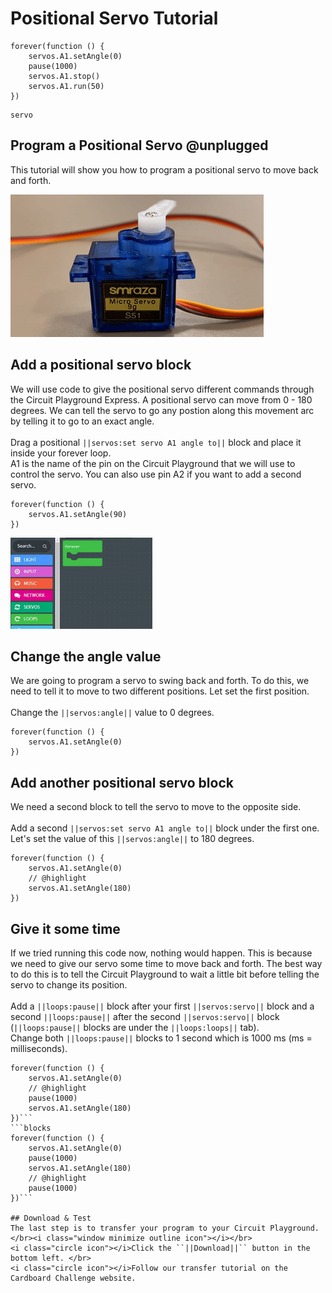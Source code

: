 # Positional Servo Tutorial
```ghost
forever(function () {
    servos.A1.setAngle(0)
    pause(1000)
    servos.A1.stop()
    servos.A1.run(50)
})

```
```package
servo
```
## Program a Positional Servo @unplugged
This tutorial will show you how to program a positional servo to move back and forth.

![Positional Servo Moving](https://raw.githubusercontent.com/tyler-epl/servo-tutorials/master/images/pos-servo.gif)


## Add a positional servo block
We will use code to give the positional servo different commands through the Circuit Playground Express. A positional servo 
can move from 0 - 180 degrees. We can tell the servo to go any postion along this movement arc by telling it to go to an exact angle.
</br><i class="window minimize outline icon"></i></br>
<i class="circle icon"></i>Drag a positional ``||servos:set servo A1 angle to||`` block and place it inside your forever loop.</br>
<i class="circle icon"></i>A1 is the name of the pin on the Circuit Playground that we will use to control the servo. You can also use 
pin A2 if you want to add a second servo.

```blocks
forever(function () {
    servos.A1.setAngle(90)
})
```
![Block Gif](https://raw.githubusercontent.com/tyler-epl/servo-tutorials/master/images/pos-servo-step-one-v3.gif)

## Change the angle value
We are going to program a servo to swing back and forth. To do this, we need to tell it to move to two different positions. 
Let set the first position.
</br><i class="window minimize outline icon"></i></br>
<i class="circle icon"></i>Change the ``||servos:angle||`` value to 0 degrees.

```blocks
forever(function () {
    servos.A1.setAngle(0)
})
```

## Add another positional servo block
We need a second block to tell the servo to move to the opposite side.
</br><i class="window minimize outline icon"></i></br>
<i class="circle icon"></i>Add a second ``||servos:set servo A1 angle to||`` block under the first one.</br>
<i class="circle icon"></i>Let's set the value of this ``||servos:angle||`` to 180 degrees.

```blocks
forever(function () {
    servos.A1.setAngle(0)
    // @highlight
    servos.A1.setAngle(180)
})
```

## Give it some time
If we tried running this code now, nothing would happen. This is because we need to give our servo some time to move back and forth. 
The best way to do this is to tell the Circuit Playground to wait a little bit before telling the servo to change its position.
</br><i class="window minimize outline icon"></i></br>
<i class="circle icon"></i>Add a ``||loops:pause||`` block after your first ``||servos:servo||`` block
and a second ``||loops:pause||`` after the second ``||servos:servo||`` block (``||loops:pause||`` blocks are under the ``||loops:loops||`` tab).
</br><i class="circle icon"></i>Change both ``||loops:pause||`` blocks to 1 second which is 1000 ms (ms = milliseconds).
```blocks
forever(function () {
    servos.A1.setAngle(0)
    // @highlight
    pause(1000)
    servos.A1.setAngle(180)
})```
```blocks
forever(function () {
    servos.A1.setAngle(0)
    pause(1000)
    servos.A1.setAngle(180)
    // @highlight
    pause(1000)
})```

## Download & Test
The last step is to transfer your program to your Circuit Playground. 
</br><i class="window minimize outline icon"></i></br>
<i class="circle icon"></i>Click the ``||Download||`` button in the bottom left. </br>
<i class="circle icon"></i>Follow our transfer tutorial on the Cardboard Challenge website.